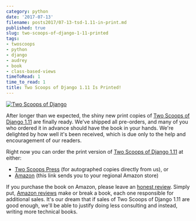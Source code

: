 ```yaml
---
category: python
date: '2017-07-13'
filename: posts2017/07-13-tsd-1.11-in-print.md
published: true
slug: two-scoops-of-django-1-11-printed
tags:
- twoscoops
- python
- django
- audrey
- book
- class-based-views
timeToRead: 1
time_to_read: 1
title: Two Scoops of Django 1.11 Is Printed!
---
```


[![Two Scoops of Django](https://raw.githubusercontent.com/pydanny/pydanny.github.com/master/static/danny-and-audrey-tsd111.jpg)](https://twoscoopspress.org/products/two-scoops-of-django-1-11)

After longer than we expected, the shiny new print copies of [Two Scoops
of Django
1.11](https://twoscoopspress.org/products/two-scoops-of-django-1-11) are
finally ready. We've shipped all pre-orders, and many of you who
ordered it in advance should have the book in your hands. We're
delighted by how well it's been received, which is due only to the help
and encouragement of our readers.

Right now you can order the print version of [Two Scoops of Django
1.11](https://twoscoopspress.org/products/two-scoops-of-django-1-11) at
either:

-   [Two Scoops
    Press](https://www.twoscoopspress.com/products/two-scoops-of-django-1-11)
    (for autographed copies directly from us), or
-   [Amazon](http://mybook.to/tsd111) (this link sends you to your
    regional Amazon store)

If you purchase the book on Amazon, please leave an [honest
review](https://www.amazon.com/review/create-review/?asin=0692915729).
Simply put, [Amazon
reviews](https://www.amazon.com/review/create-review/?asin=0692915729)
make or break a book, each one responsible for additional sales. It's
our dream that if sales of Two Scoops of Django 1.11 are good enough,
we'll be able to justify doing less consulting and instead, writing
more technical books.
